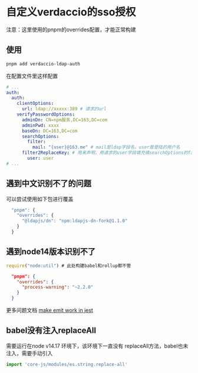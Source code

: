 # 自定义verdaccio的sso授权

注意：这里使用的pnpm的overrides配置，才能正常构建

## 使用

```bash
pnpm add verdaccio-ldap-auth
```

在配置文件里这样配置

```yaml
# ...
auth:
  auth:
    clientOptions:
      url: ldap://xxxxx:389 # 请求的url
    verifyPasswordOptions:
      adminDn: CN=npm服务,DC=163,DC=com
      adminPwd: xxxx
      baseDn: DC=163,DC=com
      searchOptions:
        filter:
          mail: "{user}@163.me" # mail是ldap字段名，user是登陆的用户名
      filter2ReplaceKey: # 用来声明，用请求的user字段填充填searchOptions的filter
        user: user
# ...
```

## 遇到中文识别不了的问题

可以尝试使用如下包进行覆盖

```js
  "pnpm": {
    "overrides": {
      "@ldapjs/dn": "npm:ldapjs-dn-fork@1.1.0"
    }
  }
```

## 遇到node14版本识别不了

```js
require("node:util") # 此处构建babel和rollup都不管
```

```json
  "pnpm": {
    "overrides": {
      "process-warning": "~2.2.0"
    }
  }
```

更多问题文档 [make emit work in jest](https://github.com/fastify/process-warning/commit/4835bb01cf9ddaa24678f824520b50f1e566ac0d)

## babel没有注入replaceAll

需要运行在node v14.17 环境下，该环境下一直没有 replaceAll方法，babel也未注入，需要手动引入

```js
import 'core-js/modules/es.string.replace-all'
```
